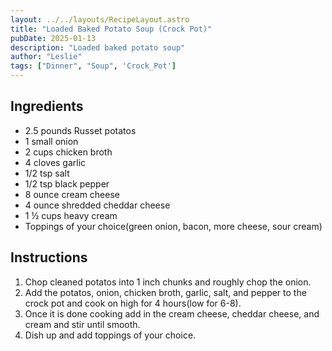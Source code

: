 ```yaml
---
layout: ../../layouts/RecipeLayout.astro
title: "Loaded Baked Potato Soup (Crock Pot)"
pubDate: 2025-01-13
description: "Loaded baked potato soup"
author: "Leslie"
tags: ["Dinner", "Soup", 'Crock_Pot']
---
```


<h2 class='text-2xl py-4'>Ingredients</h2>
<ul class='list-disc ms-4 ps-4 py-2'>
    <li>2.5 pounds Russet potatos</li>
    <li>1 small onion</li>
    <li>2 cups chicken broth</li>
    <li>4 cloves garlic</li>
    <li>1/2 tsp salt</li>
    <li>1/2 tsp black pepper</li>
    <li>8 ounce cream cheese</li>
    <li>4 ounce shredded cheddar cheese</li>
    <li>1 ½ cups heavy cream</li>
    <li>Toppings of your choice(green onion, bacon, more cheese, sour cream)</li>
</ul>
<h2 class='text-2xl py-4'>Instructions</h2>
<ol class='list-decimal ms-4 ps-4 py-2'>
    <li>Chop cleaned potatos into 1 inch chunks and roughly chop the onion.</li>
    <li>Add the potatos, onion, chicken broth, garlic, salt, and pepper to the crock pot and cook on high for 4 hours(low for 6-8).</li>
    <li>Once it is done cooking add in the cream cheese, cheddar cheese, and cream and stir until smooth.</li>
    <li>Dish up and add toppings of your choice.</li>
</ol>
